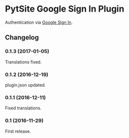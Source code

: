 # PytSite Google Sign In Plugin

Authentication via [Google Sign In](https://developers.google.com/identity/sign-in/web/).


## Changelog

### 0.1.3 (2017-01-05)
Translations fixed.


### 0.1.2 (2016-12-19)
plugin.json updated.


### 0.1.1 (2016-12-11)
Fixed translations.


### 0.1 (2016-11-29)
First release.
